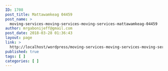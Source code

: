 ```yaml
---
ID: 1708
post_title: Mattawamkeag 04459
post_name: >
  moving-services-moving-services-moving-services-mattawamkeag-04459
author: mrgabonijeff@gmail.com
post_date: 2018-03-28 01:36:43
layout: page
link: >
  http://localhost/wordpress/moving-services-moving-services-moving-services-mattawamkeag-04459/
published: true
tags: [ ]
categories: [ ]
---
```

